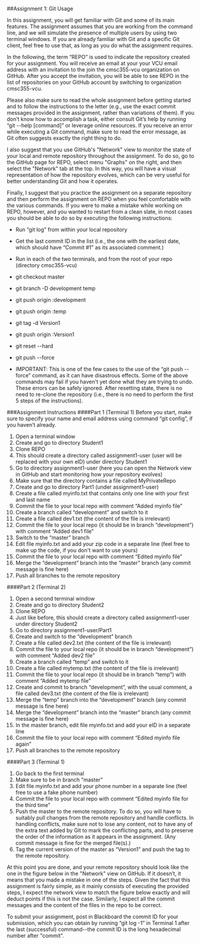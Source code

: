 ##Assignment 1: Git Usage

In this assignment, you will get familiar with Git and some of its main features. The assignment assumes that you are working from the command line, and we will simulate the presence of multiple users by using two terminal windows. If you are already familiar with Git and a specific Git client, feel free to use that, as long as you do what the assignment requires.

In the following, the term “REPO” is used to indicate the repository created for your assignment. You will receive an email at your your VCU email address with an invitation to the join the cmsc355-vcu organization on GitHub. After you accept the invitation, you will be able to see REPO in the list of repositories on your GitHub account by switching to organization cmsc355-vcu.

Please also make sure to read the whole assignment before getting started and to follow the instructions to the letter (e.g., use the exact commit messages provided in the assignment, rather than variations of them). If you don’t know how to accomplish a task, either consult Git’s help by running “git --help [command]” or leverage online resources. If you receive an error while executing a Git command, make sure to read the error message, as Git often suggests exactly the right thing to do.

I also suggest that you use GitHub's "Network" view to monitor the state of your local and remote repository throughout the assignment. To do so, go to the GitHub page for REPO, select menu "Graphs" on the right, and then select the "Network" tab at the top. In this way, you will have a visual representation of how the repository evolves, which can be very useful for better understanding Git and how it operates. 

Finally, I suggest that you practice the assignment on a separate repository and then perform the assignment on REPO when you feel comfortable with the various commands. If you were to make a mistake while working on REPO, however, and you wanted to restart from a clean slate, in most cases you should be able to do so by executing the following instructions:

*	Run “git log” from within your local repository
*	Get the last commit ID in the list (i.e., the one with the earliest date, which should have “Commit #1” as its associated comment.)
*	Run in each of the two terminals, and from the root of your repo (directory cmsc355-vcu)
  *	git checkout master
  *	git branch -D development temp
  *	git push origin :development
  *	git push origin :temp
  *	git tag -d Version1
  *	git push origin :Version1
  *	git reset --hard <last commit ID>
  *	git push --force

* IMPORTANT:	This is one of the few cases to the use of the “git push --force” command, as it can have disastrous effects. Some of the above commands may fail if you haven't yet done what they are trying to undo. These errors can be safely ignored. After resetting state, there is no need to re-clone the repository (i.e., there is no need to perform the first 5 steps of the instructions).
  
###Assignment Instructions
####Part 1 (Terminal 1)
Before you start, make sure to specify your name and email address using command “git config”, if you haven’t already.

1. Open a terminal window
2. Create and go to directory Student1
3.	Clone REPO
4.	This should create a directory called assignment1-user (user will be replaced with your own eID) under directory Student1
5.	Go to directory assignment1-user (here you can open the Network view in GitHub and start monitoring how your repository evolves)
6.	Make sure that the directory contains a file called MyPrivateRepo
7.	Create and go to directory Part1 (under assignment1-user)
8.	Create a file called myinfo.txt that contains only one line with your first and last name
9.	Commit the file to your local repo with comment “Added myinfo file”
10.	Create a branch called “development” and switch to it
11.	Create a file called dev1.txt (the content of the file is irrelevant)
12.	Commit the file to your local repo (it should be in branch “development”) with comment “Added dev1 file”
13.	Switch to the “master” branch
14.	Edit file myinfo.txt and add your zip code in a separate line (feel free to make up the code, if you don't want to use yours)
15.	Commit the file to your local repo with comment “Edited myinfo file”
16.	Merge the “development” branch into the “master” branch (any commit message is fine here)
17.	Push all branches to the remote repository

####Part 2 (Terminal 2)
1.	Open a second terminal window
2.	Create and go to directory Student2
3.	Clone REPO
4.	Just like before, this should create a directory called assignment1-user under directory Student2
5.	Go to directory assignment1-user/Part1
6.	Create and switch to the “development” branch
7.	Create a file called dev2.txt (the content of the file is irrelevant)
8.	Commit the file to your local repo (it should be in branch “development”) with comment “Added dev2 file”
9.	Create a branch called “temp” and switch to it
10.	Create a file called mytemp.txt (the content of the file is irrelevant)
11.	Commit the file to your local repo (it should be in branch “temp”) with comment “Added mytemp file”
12.	Create and commit to branch “development”, with the usual comment, a file called dev3.txt (the content of the file is irrelevant)
13.	Merge the “temp” branch into the “development” branch (any commit message is fine here)
14.	Merge the “development” branch into the “master” branch (any commit message is fine here)
15.	In the master branch, edit file myinfo.txt and add your eID in a separate line
16.	Commit the file to your local repo with comment “Edited myinfo file again”
17.	Push all branches to the remote repository

####Part 3 (Terminal 1)
1.	Go back to the first terminal
2.	Make sure to be in branch “master”
3.	Edit file myinfo.txt and add your phone number in a separate line (feel free to use a fake phone number)
4.	Commit the file to your local repo with comment “Edited myinfo file for the third time”
5.	Push the master to the remote repository. To do so, you will have to suitably pull changes from the remote repository and handle conflicts. In handling conflicts, make sure not to lose any content, not to have any of the extra text added by Git to mark the conflicting parts, and to preserve the order of the information as it appears in the assignment. (Any commit message is fine for the merged file(s).)
6.	Tag the current version of the master as “Version1” and push the tag to the remote repository.

At this point you are done, and your remote repository should look like the one in the figure below in the "Network" view on GitHub. If it doesn’t, it means that you made a mistake in one of the steps. Given the fact that this assignment is fairly simple, as it mainly consists of executing the provided steps, I expect the network view to match the figure below exactly and will deduct points if this is not the case. Similarly, I expect all the commit messages and the content of the files in the repo to be correct.

To submit your assignment, post in Blackboard the commit ID for your submission, which you can obtain by running “git log -1” in Terminal 1 after the last (successful) command--the commit ID is the long hexadecimal number after "commit".
